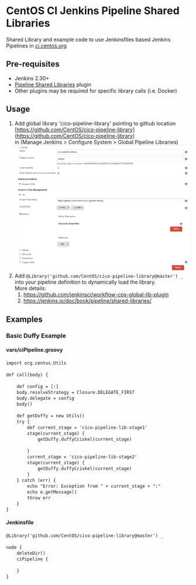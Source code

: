 # CentOS CI Jenkins Pipeline Shared Libraries

Shared Library and example code to use Jenkinsfiles based Jenkins Pipelines in 
[ci.centos.org](https://ci.centos.org)

## Pre-requisites 

* Jenkins 2.30+
* [Pipeline Shared Libraries](https://github.com/jenkinsci/workflow-cps-global-lib-plugin) plugin
* Other plugins may be required for specific library calls (i.e. Docker)

## Usage

1. Add global library 'cico-pipeline-library' pointing to github location [https://github.com/CentOS/cico-pipeline-library](https://github.com/CentOS/cico-pipeline-library) <br> 
   in (Manage Jenkins > Configure System > Global Pipeline Libraries)
   ![cico-pipeline-library-config](cico-pipeline-library-config.png)
2. Add `@Library('github.com/CentOS/cico-pipeline-library@master') _` 
   into your pipeline definition to dynamically load the library. <br>
   More details: 
   1. https://github.com/jenkinsci/workflow-cps-global-lib-plugin
   2. https://jenkins.io/doc/book/pipeline/shared-libraries/
   

## Examples

### Basic Duffy Example

#### vars/ciPipeline.groovy
```
import org.centos.Utils

def call(body) {

    def config = [:]
    body.resolveStrategy = Closure.DELEGATE_FIRST
    body.delegate = config
    body()

    def getDuffy = new Utils()
    try {
        def current_stage = 'cico-pipeline-lib-stage1'
        stage(current_stage) {
            getDuffy.duffyCciskel(current_stage)

        }
        current_stage = 'cico-pipeline-lib-stage2'
        stage(current_stage) {
            getDuffy.duffyCciskel(current_stage)
        }
    } catch (err) {
        echo "Error: Exception from " + current_stage + ":"
        echo e.getMessage()
        throw err
    }
}
```

#### Jenkinsfile
```
@Library('github.com/CentOS/cico-pipeline-library@master') _

node {
    deleteDir()
    ciPipeline {

    }
}
```